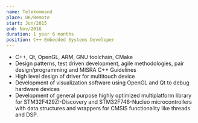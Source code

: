 ```yaml
---
name: Telekommand
place: UK/Remote
start: Jun/2015
end: Nov/2016
duration: 1 year 6 months
position: C++ Embedded Systems Developer
---
```


* C++, Qt, OpenGL, ARM, GNU toolchain, CMake
* Design patterns, test driven development, agile methodologies, pair design/programming and MISRA C++ Guidelines
* High level design of driver for multitouch device
* Development of visualization software using OpenGL and Qt to debug hardware devices
* Development of general purpose highly optimized multiplatform library for STM32F429ZI-Discovery and STM32F746-Nucleo microcontrollers with data structures and wrappers for CMSIS functionality like threads and DSP.